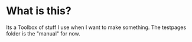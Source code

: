 # What is this?

Its a Toolbox of stuff I use when I want to make something.  The testpages folder is the "manual" for now.

